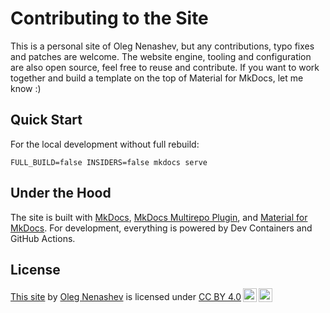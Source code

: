 # Contributing to the Site

This is a personal site of Oleg Nenashev,
but any contributions, typo fixes and patches are welcome.
The website engine, tooling and configuration are also open source,
feel free to reuse and contribute.
If you want to work together and build a template on the top of Material for MkDocs,
let me know :)

## Quick Start

For the local development without full rebuild:

```shell
FULL_BUILD=false INSIDERS=false mkdocs serve
```

## Under the Hood

The site is built with [MkDocs](https://www.mkdocs.org/),
[MkDocs Multirepo Plugin](https://github.com/jdoiro3/mkdocs-multirepo-plugin/tree/main),
and [Material for MkDocs](https://squidfunk.github.io/mkdocs-material).
For development, everything is powered by Dev Containers and GitHub Actions.

## License

<p xmlns:cc="http://creativecommons.org/ns#" xmlns:dct="http://purl.org/dc/terms/"><a property="dct:title" rel="cc:attributionURL" href="https://github.com/oleg-nenashev/oleg-nenashev">This site</a> by <a rel="cc:attributionURL dct:creator" property="cc:attributionName" href="https://github.com/oleg-nenashev/">Oleg Nenashev</a> is licensed under <a href="https://creativecommons.org/licenses/by/4.0/?ref=chooser-v1" target="_blank" rel="license noopener noreferrer" style="display:inline-block;">CC BY 4.0<img style="height:22px!important;margin-left:3px;vertical-align:text-bottom;" src="https://mirrors.creativecommons.org/presskit/icons/cc.svg?ref=chooser-v1" alt=""><img style="height:22px!important;margin-left:3px;vertical-align:text-bottom;" src="https://mirrors.creativecommons.org/presskit/icons/by.svg?ref=chooser-v1" alt=""></a></p>

